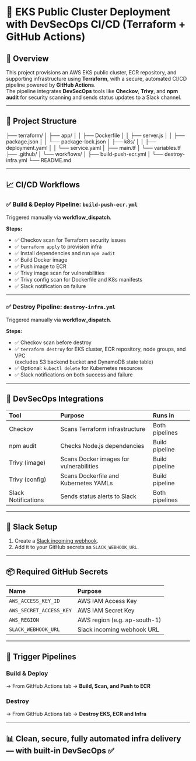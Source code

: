 # 🚀 EKS Public Cluster Deployment with DevSecOps CI/CD (Terraform + GitHub Actions)

## 📌 Overview

This project provisions an AWS EKS public cluster, ECR repository, and supporting infrastructure using **Terraform**, with a secure, automated CI/CD pipeline powered by **GitHub Actions**.  
The pipeline integrates **DevSecOps** tools like **Checkov**, **Trivy**, and **npm audit** for security scanning and sends status updates to a Slack channel.

---

## 📂 Project Structure

├── terraform/
│ ├── app/
│ │ ├── Dockerfile
│ │ ├── server.js
│ │ ├── package.json
│ │ └── package-lock.json
│ ├── k8s/
│ │ ├── deployment.yaml
│ │ └── service.yaml
│ ├── main.tf
│ └── variables.tf
├── .github/
│ └── workflows/
│ ├── build-push-ecr.yml
│ └── destroy-infra.yml
└── README.md


---

## 📈 CI/CD Workflows

### ✅ Build & Deploy Pipeline: `build-push-ecr.yml`

Triggered manually via **workflow_dispatch**.

**Steps:**
- ✅ Checkov scan for Terraform security issues
- ✅ `terraform apply` to provision infra
- ✅ Install dependencies and run `npm audit`
- ✅ Build Docker image
- ✅ Push image to ECR
- ✅ Trivy image scan for vulnerabilities
- ✅ Trivy config scan for Dockerfile and K8s manifests
- ✅ Slack notification on failure

---

### ✅ Destroy Pipeline: `destroy-infra.yml`

Triggered manually via **workflow_dispatch**.

**Steps:**
- ✅ Checkov scan before destroy
- ✅ `terraform destroy` for EKS cluster, ECR repository, node groups, and VPC  
  (excludes S3 backend bucket and DynamoDB state table)
- ✅ Optional: `kubectl delete` for Kubernetes resources
- ✅ Slack notifications on both success and failure

---

## 🔐 DevSecOps Integrations

| Tool     | Purpose                          | Runs in |
|:----------|:--------------------------------|:-----------|
| Checkov   | Scans Terraform infrastructure  | Both pipelines |
| npm audit | Checks Node.js dependencies     | Build pipeline |
| Trivy (image)  | Scans Docker images for vulnerabilities | Build pipeline |
| Trivy (config) | Scans Dockerfile and Kubernetes YAMLs | Build pipeline |
| Slack Notifications | Sends status alerts to Slack | Both pipelines |

---

## 📱 Slack Setup

1. Create a [Slack incoming webhook](https://api.slack.com/messaging/webhooks).
2. Add it to your GitHub secrets as `SLACK_WEBHOOK_URL`.

---

## 📦 Required GitHub Secrets

| Name                | Purpose                |
|:--------------------|:----------------------|
| `AWS_ACCESS_KEY_ID`  | AWS IAM Access Key     |
| `AWS_SECRET_ACCESS_KEY` | AWS IAM Secret Key |
| `AWS_REGION`         | AWS region (e.g. ap-south-1) |
| `SLACK_WEBHOOK_URL`  | Slack incoming webhook URL |

---

## 🚀 Trigger Pipelines

### Build & Deploy  
→ From GitHub Actions tab → **Build, Scan, and Push to ECR**

### Destroy  
→ From GitHub Actions tab → **Destroy EKS, ECR and Infra**

---

## 📊 Clean, secure, fully automated infra delivery — with built-in DevSecOps ✅


